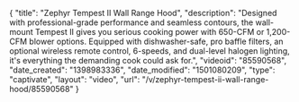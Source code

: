 {
    "title": "Zephyr Tempest II Wall Range Hood",
    "description": "Designed with professional-grade performance and seamless contours, the wall-mount Tempest II gives you serious cooking power with 650-CFM or 1,200-CFM blower options. Equipped with dishwasher-safe, pro baffle filters, an optional wireless remote control, 6-speeds, and dual-level halogen lighting, it's everything the demanding cook could ask for.",
    "videoid": "85590568",
    "date_created": "1398983336",
    "date_modified": "1501080209",
    "type": "captivate",
    "layout": "video",
    "url": "\/v\/zephyr-tempest-ii-wall-range-hood\/85590568"
}